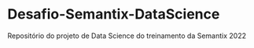 # Desafio-Semantix-DataScience
 Repositório do projeto de Data Science do treinamento da Semantix 2022
